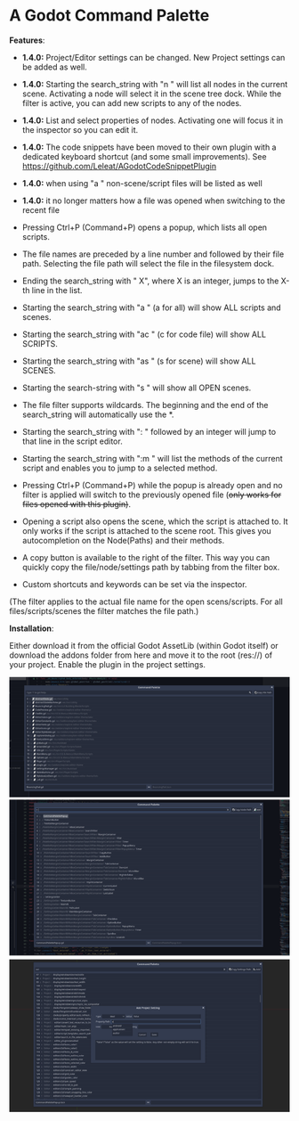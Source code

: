 # A Godot Command Palette

**Features**:

- **1.4.0:** Project/Editor settings can be changed. New Project settings can be added as well.
- **1.4.0:** Starting the search_string with "n " will list all nodes in the current scene. Activating a node will select it in the scene tree dock. While the filter is active, you can add new scripts to any of the nodes.
- **1.4.0:** List and select properties of nodes. Activating one will focus it in the inspector so you can edit it. 
- **1.4.0:** The code snippets have been moved to their own plugin with a dedicated keyboard shortcut (and some small improvements). See https://github.com/Leleat/AGodotCodeSnippetPlugin
- **1.4.0:** when using "a " non-scene/script files will be listed as well
- **1.4.0:** it no longer matters how a file was opened when switching to the recent file


- Pressing Ctrl+P (Command+P) opens a popup, which lists all open scripts.
- The file names are preceded by a line number and followed by their file path. Selecting the file path will select the file in the filesystem dock.
- Ending the search_string with \" X\", where X is an integer, jumps to the X-th line in the list.
- Starting the search_string with \"a \" (a for all) will show ALL scripts and scenes. 
- Starting the search_string with \"ac \" (c for code file) will show ALL SCRIPTS.
- Starting the search_string with \"as \" (s for scene) will show ALL SCENES.
- Starting the search-string with \"s \" will show all OPEN scenes.
- The file filter supports wildcards. The beginning and the end of the search_string will automatically use the *.
- Starting the search_string with \": \" followed by an integer will jump to that line in the script editor.
- Starting the search_string with \":m \" will list the methods of the current script and enables you to jump to a selected method.
- Pressing Ctrl+P (Command+P) while the popup is already open and no filter is applied will switch to the previously opened file (~~only works for files opened with this plugin)~~.

- Opening a script also opens the scene, which the script is attached to. It only works if the script is attached to the scene root. This gives you autocompletion on the Node(Paths) and their methods.

- A copy button is available to the right of the filter. This way you can quickly copy the file/node/settings path by tabbing from the filter box.

- Custom shortcuts and keywords can be set via the inspector.

(The filter applies to the actual file name for the open scens/scripts. For all files/scripts/scenes the filter matches the file path.)


**Installation**:

Either download it from the official Godot AssetLib (within Godot itself) or download the addons folder from here and move it to the root (res://) of your project. Enable the plugin in the project settings.

![Preview](preview.png)
